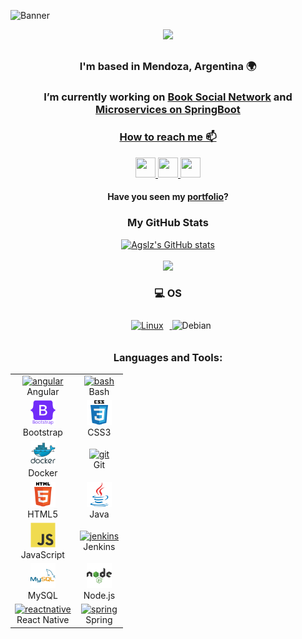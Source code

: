 ![Banner](https://github.com/halfrost/halfrost/blob/master/icons/header_1.png)

<p align="center">
  <img src="https://readme-typing-svg.herokuapp.com?font=Kanit&size=35&duration=5000&color=F7F5F4&center=true&vCenter=true&height=90&lines=%C2%A1Hey+%F0%9F%91%8B!+;I'm+Agustin+Schulze!+;A+FullStack+Developer;Welcome+to+my+GitHub">
</p>

## <h3 align="center">I'm based in Mendoza, Argentina 🌍</h3>

### <h3 align="center">I’m currently working on [Book Social Network](https://github.com/Agslz/book-social-network) and [Microservices on SpringBoot](https://github.com/Agslz/springboot-microservices)</h3>

<div align="center" class="socials">
  <a href="mailto:agsschulze@gmail.com"><h3>How to reach me 📫</h3></a>
  
  <p align="center">
    <a href="https://discord.com/users/agslz" target="_blank" rel="noreferrer">
      <img src="https://raw.githubusercontent.com/danielcranney/readme-generator/main/public/icons/socials/discord.svg" width="32" height="32" />
    </a>
    <a href="https://www.github.com/Agslz" target="_blank" rel="noreferrer">
      <img src="https://raw.githubusercontent.com/danielcranney/readme-generator/main/public/icons/socials/github-dark.svg" width="32" height="32" />
    </a>
    <a href="https://www.linkedin.com/in/agustin-schulze" target="_blank" rel="noreferrer">
      <img src="https://raw.githubusercontent.com/danielcranney/readme-generator/main/public/icons/socials/linkedin.svg" width="32" height="32" />
    </a>
  </p>
</div>

<h4 align="center">Have you seen my <a target="_blank" href="https://agslz.github.io/portfolio/">portfolio</a>?</h4> 

### <h3 align="center">My GitHub Stats</h3>

<div align="center">
  <a href="http://www.github.com/Agslz">
    <img height="170px" src="https://github-readme-stats.vercel.app/api?username=Agslz&count_private=true&theme=github_dark" alt="Agslz's GitHub stats"/>
  </a>
</div>

<br/>

<div align="center">
  <a href="http://www.github.com/Agslz">
    <img height="170px" src="https://github-readme-stats.vercel.app/api/top-langs/?username=Agslz&layout=compact&theme=github_dark"/>
  </a>
</div>

<div align="center" class="OS">
  <h3 align="center">💻 OS</h3>

  <p align="center"> 
    <a href="https://www.linux.org/" target="_blank">
      <img style="margin: 10px" src="https://profilinator.rishav.dev/skills-assets/linux-original.svg" alt="Linux" height="40" />
    </a> 
    <img alt="Debian" height="40" width="50" src="https://cdn.jsdelivr.net/gh/devicons/devicon/icons/debian/debian-plain.svg"/>
  </p>
</div>

<h3 align="center">Languages and Tools:</h3>

<table align="center">
  <tr>
    <td align="center">
      <a href="https://angular.io" target="_blank" rel="noreferrer">
        <img src="https://angular.io/assets/images/logos/angular/angular.svg" alt="angular" width="40" height="40"/>
      </a>
      <br/>Angular
    </td>
    <td align="center">
      <a href="https://www.gnu.org/software/bash/" target="_blank" rel="noreferrer">
        <img src="https://www.vectorlogo.zone/logos/gnu_bash/gnu_bash-icon.svg" alt="bash" width="40" height="40"/>
      </a>
      <br/>Bash
    </td>
  </tr>
  <tr>
    <td align="center">
      <a href="https://getbootstrap.com" target="_blank" rel="noreferrer">
        <img src="https://raw.githubusercontent.com/devicons/devicon/master/icons/bootstrap/bootstrap-plain-wordmark.svg" alt="bootstrap" width="40" height="40"/>
      </a>
      <br/>Bootstrap
    </td>
    <td align="center">
      <a href="https://www.w3schools.com/css/" target="_blank" rel="noreferrer">
        <img src="https://raw.githubusercontent.com/devicons/devicon/master/icons/css3/css3-original-wordmark.svg" alt="css3" width="40" height="40"/>
      </a>
      <br/>CSS3
    </td>
  </tr>
  <tr>
    <td align="center">
      <a href="https://www.docker.com/" target="_blank" rel="noreferrer">
        <img src="https://raw.githubusercontent.com/devicons/devicon/master/icons/docker/docker-original-wordmark.svg" alt="docker" width="40" height="40"/>
      </a>
      <br/>Docker
    </td>
    <td align="center">
      <a href="https://git-scm.com/" target="_blank" rel="noreferrer">
        <img src="https://www.vectorlogo.zone/logos/git-scm/git-scm-icon.svg" alt="git" width="40" height="40"/>
      </a>
      <br/>Git
    </td>
  </tr>
  <tr>
    <td align="center">
      <a href="https://www.w3.org/html/" target="_blank" rel="noreferrer">
        <img src="https://raw.githubusercontent.com/devicons/devicon/master/icons/html5/html5-original-wordmark.svg" alt="html5" width="40" height="40"/>
      </a>
      <br/>HTML5
    </td>
    <td align="center">
      <a href="https://www.java.com" target="_blank" rel="noreferrer">
        <img src="https://raw.githubusercontent.com/devicons/devicon/master/icons/java/java-original.svg" alt="java" width="40" height="40"/>
      </a>
      <br/>Java
    </td>
  </tr>
  <tr>
    <td align="center">
      <a href="https://developer.mozilla.org/en-US/docs/Web/JavaScript" target="_blank" rel="noreferrer">
        <img src="https://raw.githubusercontent.com/devicons/devicon/master/icons/javascript/javascript-original.svg" alt="javascript" width="40" height="40"/>
      </a>
      <br/>JavaScript
    </td>
    <td align="center">
      <a href="https://www.jenkins.io" target="_blank" rel="noreferrer">
        <img src="https://www.vectorlogo.zone/logos/jenkins/jenkins-icon.svg" alt="jenkins" width="40" height="40"/>
      </a>
      <br/>Jenkins
    </td>
  </tr>
  <tr>
    <td align="center">
      <a href="https://www.mysql.com/" target="_blank" rel="noreferrer">
        <img src="https://raw.githubusercontent.com/devicons/devicon/master/icons/mysql/mysql-original-wordmark.svg" alt="mysql" width="40" height="40"/>
      </a>
      <br/>MySQL
    </td>
    <td align="center">
      <a href="https://nodejs.org" target="_blank" rel="noreferrer">
        <img src="https://raw.githubusercontent.com/devicons/devicon/master/icons/nodejs/nodejs-original-wordmark.svg" alt="nodejs" width="40" height="40"/>
      </a>
      <br/>Node.js
    </td>
  </tr>
  <tr>
    <td align="center">
      <a href="https://reactnative.dev/" target="_blank" rel="noreferrer">
        <img src="https://reactnative.dev/img/header_logo.svg" alt="reactnative" width="40" height="40"/>
      </a>
      <br/>React Native
    </td>
    <td align="center">
      <a href="https://spring.io/" target="_blank" rel="noreferrer">
        <img src="https://www.vectorlogo.zone/logos/springio/springio-icon.svg" alt="spring" width="40" height="40"/>
      </a>
      <br/>Spring
    </td>
  </tr>
</table>
